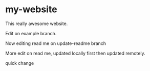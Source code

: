 # my-website
This really awesome website.

Edit on example branch.

Now editing read me on update-readme branch

More edit on read me, updated locally first then updated remotely.

quick change
